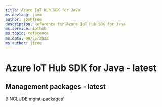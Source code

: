 ```yaml
---
title: Azure IoT Hub SDK for Java
ms.devlang: java
author: joshfree
description: Reference for Azure IoT Hub SDK for Java
ms.service: iothub
ms.topic: reference
ms.data: 08/25/2022
ms.author: jfree
---
```

# Azure IoT Hub SDK for Java - latest

## Management packages - latest
[!INCLUDE [mgmt-packages](iot-hub-mgmt-index.md)]